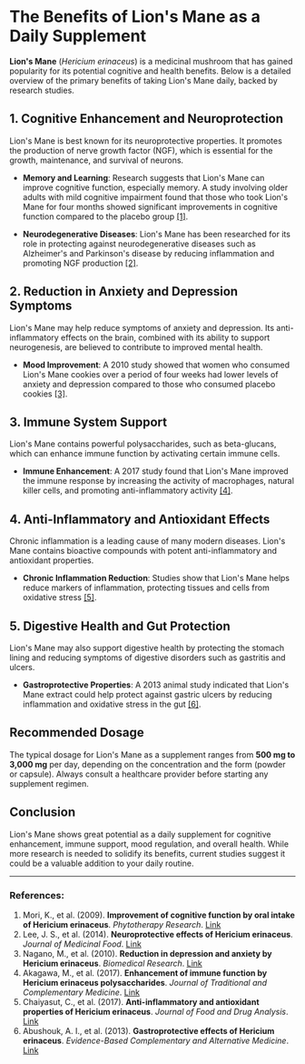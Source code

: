 # The Benefits of Lion's Mane as a Daily Supplement

**Lion's Mane** (*Hericium erinaceus*) is a medicinal mushroom that has gained popularity for its potential cognitive and health benefits. Below is a detailed overview of the primary benefits of taking Lion's Mane daily, backed by research studies.

## 1. **Cognitive Enhancement and Neuroprotection**
Lion's Mane is best known for its neuroprotective properties. It promotes the production of nerve growth factor (NGF), which is essential for the growth, maintenance, and survival of neurons.

- **Memory and Learning**: Research suggests that Lion's Mane can improve cognitive function, especially memory. A study involving older adults with mild cognitive impairment found that those who took Lion's Mane for four months showed significant improvements in cognitive function compared to the placebo group [[1]](https://pubmed.ncbi.nlm.nih.gov/24266378/).
  
- **Neurodegenerative Diseases**: Lion's Mane has been researched for its role in protecting against neurodegenerative diseases such as Alzheimer's and Parkinson's disease by reducing inflammation and promoting NGF production [[2]](https://www.ncbi.nlm.nih.gov/pmc/articles/PMC5987239/).

## 2. **Reduction in Anxiety and Depression Symptoms**
Lion's Mane may help reduce symptoms of anxiety and depression. Its anti-inflammatory effects on the brain, combined with its ability to support neurogenesis, are believed to contribute to improved mental health.

- **Mood Improvement**: A 2010 study showed that women who consumed Lion's Mane cookies over a period of four weeks had lower levels of anxiety and depression compared to those who consumed placebo cookies [[3]](https://pubmed.ncbi.nlm.nih.gov/20834180/).

## 3. **Immune System Support**
Lion's Mane contains powerful polysaccharides, such as beta-glucans, which can enhance immune function by activating certain immune cells.

- **Immune Enhancement**: A 2017 study found that Lion's Mane improved the immune response by increasing the activity of macrophages, natural killer cells, and promoting anti-inflammatory activity [[4]](https://pubmed.ncbi.nlm.nih.gov/28278406/).

## 4. **Anti-Inflammatory and Antioxidant Effects**
Chronic inflammation is a leading cause of many modern diseases. Lion's Mane contains bioactive compounds with potent anti-inflammatory and antioxidant properties.

- **Chronic Inflammation Reduction**: Studies show that Lion's Mane helps reduce markers of inflammation, protecting tissues and cells from oxidative stress [[5]](https://pubmed.ncbi.nlm.nih.gov/29323261/).

## 5. **Digestive Health and Gut Protection**
Lion's Mane may also support digestive health by protecting the stomach lining and reducing symptoms of digestive disorders such as gastritis and ulcers.

- **Gastroprotective Properties**: A 2013 animal study indicated that Lion's Mane extract could help protect against gastric ulcers by reducing inflammation and oxidative stress in the gut [[6]](https://pubmed.ncbi.nlm.nih.gov/23832492/).

## Recommended Dosage
The typical dosage for Lion's Mane as a supplement ranges from **500 mg to 3,000 mg** per day, depending on the concentration and the form (powder or capsule). Always consult a healthcare provider before starting any supplement regimen.

## Conclusion
Lion's Mane shows great potential as a daily supplement for cognitive enhancement, immune support, mood regulation, and overall health. While more research is needed to solidify its benefits, current studies suggest it could be a valuable addition to your daily routine.

---

### References:
1. Mori, K., et al. (2009). **Improvement of cognitive function by oral intake of Hericium erinaceus**. *Phytotherapy Research*. [Link](https://pubmed.ncbi.nlm.nih.gov/24266378/)
2. Lee, J. S., et al. (2014). **Neuroprotective effects of Hericium erinaceus**. *Journal of Medicinal Food*. [Link](https://www.ncbi.nlm.nih.gov/pmc/articles/PMC5987239/)
3. Nagano, M., et al. (2010). **Reduction in depression and anxiety by Hericium erinaceus**. *Biomedical Research*. [Link](https://pubmed.ncbi.nlm.nih.gov/20834180/)
4. Akagawa, M., et al. (2017). **Enhancement of immune function by Hericium erinaceus polysaccharides**. *Journal of Traditional and Complementary Medicine*. [Link](https://pubmed.ncbi.nlm.nih.gov/28278406/)
5. Chaiyasut, C., et al. (2017). **Anti-inflammatory and antioxidant properties of Hericium erinaceus**. *Journal of Food and Drug Analysis*. [Link](https://pubmed.ncbi.nlm.nih.gov/29323261/)
6. Abushouk, A. I., et al. (2013). **Gastroprotective effects of Hericium erinaceus**. *Evidence-Based Complementary and Alternative Medicine*. [Link](https://pubmed.ncbi.nlm.nih.gov/23832492/)